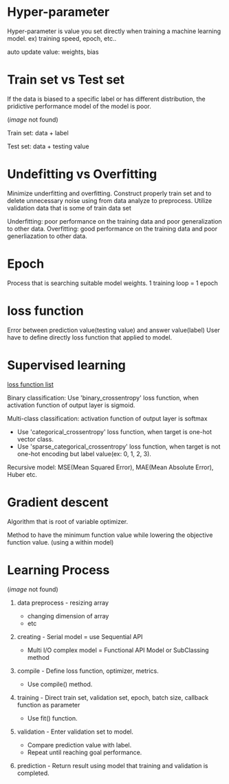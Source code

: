 # Hyper-parameter

Hyper-parameter is value you set directly when training a machine learning model.
ex) training speed, epoch, etc..

auto update value: weights, bias

# Train set vs Test set

If the data is biased to a specific label or has different distribution,
the pridictive performance model of the model is poor.

(_image_ not found)

Train set: data + label 

Test set: data + testing value 

# Undefitting vs Overfitting

Minimize underfitting and overfitting.
Construct properly train set and to delete unnecessary noise using from data analyze to preprocess.
Utilize validation data that is some of train data set

Underfitting: poor performance on the training data and poor generalization to other data.
Overfitting: good performance on the training data and poor generliazation to other data.

# Epoch

Process that is searching suitable model weights.
1 training loop = 1 epoch

# loss function

Error between prediction value(testing value) and answer value(label)
User have to define directly loss function that applied to model.

# Supervised learning 

[loss function list](https://www.tensorflow.org/api_docs/python/tf/keras/losses)

Binary classification: Use 'binary_crossentropy' loss function, when activation function of output layer is sigmoid.

Multi-class classification: activation function of output layer is softmax
  - Use 'categorical_crossentropy' loss function, when target is one-hot vector class.
  - Use 'sparse_categorical_crossentropy' loss function, when target is not one-hot encoding but label value(ex: 0, 1, 2, 3).

Recursive model: MSE(Mean Squared Error), MAE(Mean Absolute Error), Huber etc.

# Gradient descent

Algorithm that is root of variable optimizer.

Method to have the minimum function value while lowering the objective function value.
(using a within model)

# Learning Process

(_image_ not found)

1. data preprocess     - resizing array
    - changing dimension of array
    - etc

2. creating    - Serial model = use Sequential API
    - Multi I/O complex model = Functional API Model or SubClassing method

3. compile    - Define loss function, optimizer, metrics.
    - Use compile() method.

4. training    - Direct train set, validation set, epoch, batch size, callback function as parameter
    - Use fit() function.

5. validation    - Enter validation set to model.
    - Compare prediction value with label.
    - Repeat until reaching goal performance.

6. prediction    - Return result using model that training and validation is completed.
